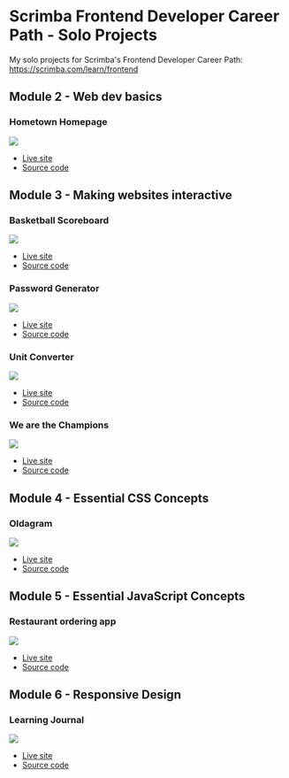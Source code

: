 # Scrimba Frontend Developer Career Path - Solo Projects

My solo projects for Scrimba's Frontend Developer Career Path: https://scrimba.com/learn/frontend

## Module 2 - Web dev basics

### Hometown Homepage

![](m2-hometown-homepage/screenshot.png)

- [Live site](https://helenclx.github.io/Scrimba-Frontend-Solo-Projects/m2-hometown-homepage/)
- [Source code](https://github.com/helenclx/Scrimba-Frontend-Solo-Projects/tree/main/m2-hometown-homepage)

## Module 3 - Making websites interactive

### Basketball Scoreboard

![](m3-basketball-scoreboard/screenshot.png)

- [Live site](https://helenclx.github.io/Scrimba-Frontend-Solo-Projects/m3-basketball-scoreboard/)
- [Source code](https://github.com/helenclx/Scrimba-Frontend-Solo-Projects/tree/main/m3-basketball-scoreboard)

### Password Generator

![](m3-password-generator/screenshot.png)

- [Live site](https://helenclx.github.io/Scrimba-Frontend-Solo-Projects/m3-password-generator/)
- [Source code](https://github.com/helenclx/Scrimba-Frontend-Solo-Projects/tree/main/m3-password-generator)

### Unit Converter

![](m3-unit-converter/screenshot.png)

- [Live site](https://helenclx.github.io/Scrimba-Frontend-Solo-Projects/m3-unit-converter/)
- [Source code](https://github.com/helenclx/Scrimba-Frontend-Solo-Projects/tree/main/m3-unit-converter)

### We are the Champions

![](m3-we-are-the-champions/screenshot.png)

- [Live site](https://helenclx.github.io/Scrimba-Frontend-Solo-Projects/m3-we-are-the-champions/)
- [Source code](https://github.com/helenclx/Scrimba-Frontend-Solo-Projects/tree/main/m3-we-are-the-champions)

## Module 4 - Essential CSS Concepts

### Oldagram

![](m4-oldagram/screenshot.png)

- [Live site](https://helenclx.github.io/Scrimba-Frontend-Solo-Projects/m4-oldagram/)
- [Source code](https://github.com/helenclx/Scrimba-Frontend-Solo-Projects/tree/main/m4-oldagram)

## Module 5 - Essential JavaScript Concepts

### Restaurant ordering app

![](m5-restaurant-ordering-app/screenshot.png)

- [Live site](https://helenclx.github.io/Scrimba-Frontend-Solo-Projects/m5-restaurant-ordering-app/)
- [Source code](https://github.com/helenclx/Scrimba-Frontend-Solo-Projects/tree/main/m5-restaurant-ordering-app)

## Module 6 - Responsive Design

### Learning Journal

![](m6-learning-journal/screenshot.png)

- [Live site](https://helenclx.github.io/Scrimba-Frontend-Solo-Projects/m6-learning-journal/)
- [Source code](https://github.com/helenclx/Scrimba-Frontend-Solo-Projects/tree/main/m6-learning-journal)
